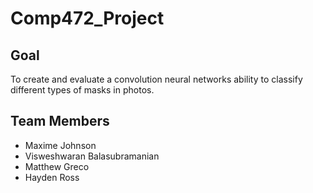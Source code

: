 # Comp472_Project

## Goal
To create and evaluate a convolution neural networks ability to classify different types of masks in photos.

## Team Members
- Maxime Johnson
- Visweshwaran Balasubramanian
- Matthew Greco
- Hayden Ross
